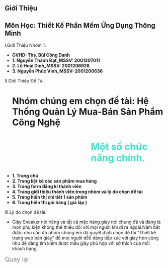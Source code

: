 <!DOCTYPE html>
<html lang="en">
<head>
    <meta charset="UTF-8">
    <meta http-equiv="X-UA-Compatible" content="IE=edge">
    <meta name="viewport" content="width=device-width, initial-scale=1.0">
    <title>Hệ Thống Quản Lý Mua-Bán Sản Phẩm Công Nghệ</title>
    <link rel="stylesheet" href="info.css">
    <link rel="stylesheet" href="https://cdnjs.cloudflare.com/ajax/libs/font-awesome/4.7.0/css/font-awesome.min.css">
</head>
     <div class="Website">
        <h2>Giới Thiệu</h2>
        <h2>Môn Học: Thiết Kế Phần Mềm Ứng Dụng Thông Minh</h2>
        <div class="Website-One">
            <p>I.Giới Thiệu Nhóm 1.</p>
            <ul>
                <li><b>GVHD: Ths. Bùi Công Danh</b></li>
                <li><b>1. Nguyễn Thành Đạt_MSSV: 2001207011</b></li>
                <li><b>2. Lê Hoài Dinh_MSSV: 2001206928</b></li>
                <li><b>3. Nguyễn Phúc Vinh_MSSV: 2001200636</b></li>
            </ul>
        </div>
        <div class="Team">
            <p>II.Giới Thiêu Đề Tài.</p>
            <div class="Team-One">
                <ul>
                    <h1>Nhóm chúng em chọn đề tài: Hệ Thống Quản Lý Mua-Bán Sản Phẩm Công Nghệ</h2>
                    <h3 style="margin-left: 250px;font-size: 30px;color:turquoise">Một số chức năng chính.</h3>
                    <li><b>1. Trang chủ</b></li>
                    <li><b>2. Trang liệt kê các sản phẩm mua hàng</b></li>
                    <li><b>3. Trang form đăng kí thành viên</b></li>
                    <li><b>4. Trang giới thiệu thành viên trong nhóm và lý do chọn đề tài</b></li>
                    <li><b>5. Trang hiển thị chi tiết 1 sản phẩm</b></li>
                    <li><b>6. Trang hiển thị giỏ hàng ( giả lập )</b></li>
                </ul>
            </div>
            <div class="Detai">
                <p>III.Lý do chọn để tài.</p>
                <div class="Lydo">
                    <ul>
                        <li> Giày Sneaker nói riêng và tất cả mặc hàng giày nói chung đã và đang là món phụ kiện không thể thiếu đối với mọi người khi đi ra ngoài.Nắm bắt được nhu cầu đó nhóm chúng em đã quyết định chọn đề tài "Thiết kế trang web bán giày" để mọi người dễễ dàng tiếp xúc với giày hơn cũng như dể dàng tìm kiếm được mẫu giày phù hợp với sở thích của mỗi khách hàng.</li>
                    </ul>
                </div>          
            </div>
        </div>
        <a href="index.html" style="text-decoration: none;color:gray;font-size: 20px;"><i class="fa fa-arrow-left" aria-hidden="true"></i>Quay lại</a>
    </div>
    
</body>
</html>

